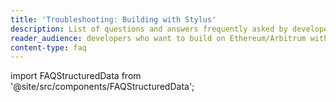 ```yaml
---
title: 'Troubleshooting: Building with Stylus'
description: List of questions and answers frequently asked by developers building with Stylus
reader_audience: developers who want to build on Ethereum/Arbitrum with Stylus
content-type: faq
---
```


import FAQStructuredData from '@site/src/components/FAQStructuredData';

<FAQStructuredData faqsId="building-stylus" />
